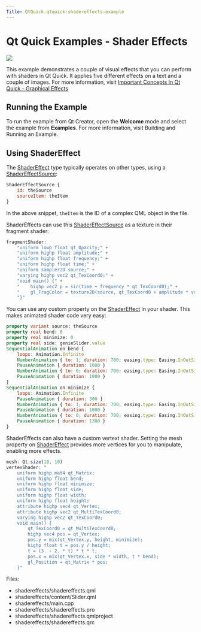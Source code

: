 ```yaml
---
Title: QtQuick.qtquick-shadereffects-example
---
```

        
Qt Quick Examples - Shader Effects
==================================

<span class="subtitle"></span>
<span id="details"></span>
![](https://developer.ubuntu.com/static/devportal_uploaded/2c1f8f17-cb70-43b6-abed-b7f04d5de00f-api/apps/qml/sdk-15.04.3/qtquick-shadereffects-example/images/qml-shadereffects-example.png)

This example demonstrates a couple of visual effects that you can perform with shaders in Qt Quick. It applies five different effects on a text and a couple of images. For more information, visit [Important Concepts In Qt Quick - Graphical Effects](../QtQuick.qtquick-effects-topic.md)

<span id="running-the-example"></span>
Running the Example
-------------------

To run the example from Qt Creator, open the **Welcome** mode and select the example from **Examples**. For more information, visit Building and Running an Example.

<span id="using-shadereffect"></span>
Using ShaderEffect
------------------

The [ShaderEffect](../QtQuick.ShaderEffect.md) type typically operates on other types, using a [ShaderEffectSource](../QtQuick.ShaderEffectSource.md):

``` qml
ShaderEffectSource {
    id: theSource
    sourceItem: theItem
}
```

In the above snippet, `theItem` is the ID of a complex QML object in the file.

ShaderEffects can use this [ShaderEffectSource](../QtQuick.ShaderEffectSource.md) as a texture in their fragment shader:

``` qml
fragmentShader:
    "uniform lowp float qt_Opacity;" +
    "uniform highp float amplitude;" +
    "uniform highp float frequency;" +
    "uniform highp float time;" +
    "uniform sampler2D source;" +
    "varying highp vec2 qt_TexCoord0;" +
    "void main() {" +
    "    highp vec2 p = sin(time + frequency * qt_TexCoord0);" +
    "    gl_FragColor = texture2D(source, qt_TexCoord0 + amplitude * vec2(p.y, -p.x)) * qt_Opacity;" +
    "}"
```

You can use any custom property on the [ShaderEffect](../QtQuick.ShaderEffect.md) in your shader. This makes animated shader code very easy:

``` qml
property variant source: theSource
property real bend: 0
property real minimize: 0
property real side: genieSlider.value
SequentialAnimation on bend {
    loops: Animation.Infinite
    NumberAnimation { to: 1; duration: 700; easing.type: Easing.InOutSine }
    PauseAnimation { duration: 1600 }
    NumberAnimation { to: 0; duration: 700; easing.type: Easing.InOutSine }
    PauseAnimation { duration: 1000 }
}
SequentialAnimation on minimize {
    loops: Animation.Infinite
    PauseAnimation { duration: 300 }
    NumberAnimation { to: 1; duration: 700; easing.type: Easing.InOutSine }
    PauseAnimation { duration: 1000 }
    NumberAnimation { to: 0; duration: 700; easing.type: Easing.InOutSine }
    PauseAnimation { duration: 1300 }
}
```

ShaderEffects can also have a custom vertext shader. Setting the mesh property on [ShaderEffect](../QtQuick.ShaderEffect.md) provides more vertices for you to manipulate, enabling more effects.

``` qml
mesh: Qt.size(10, 10)
vertexShader: "
    uniform highp mat4 qt_Matrix;
    uniform highp float bend;
    uniform highp float minimize;
    uniform highp float side;
    uniform highp float width;
    uniform highp float height;
    attribute highp vec4 qt_Vertex;
    attribute highp vec2 qt_MultiTexCoord0;
    varying highp vec2 qt_TexCoord0;
    void main() {
        qt_TexCoord0 = qt_MultiTexCoord0;
        highp vec4 pos = qt_Vertex;
        pos.y = mix(qt_Vertex.y, height, minimize);
        highp float t = pos.y / height;
        t = (3. - 2. * t) * t * t;
        pos.x = mix(qt_Vertex.x, side * width, t * bend);
        gl_Position = qt_Matrix * pos;
    }"
```

Files:

-   shadereffects/shadereffects.qml
-   shadereffects/content/Slider.qml
-   shadereffects/main.cpp
-   shadereffects/shadereffects.pro
-   shadereffects/shadereffects.qmlproject
-   shadereffects/shadereffects.qrc

